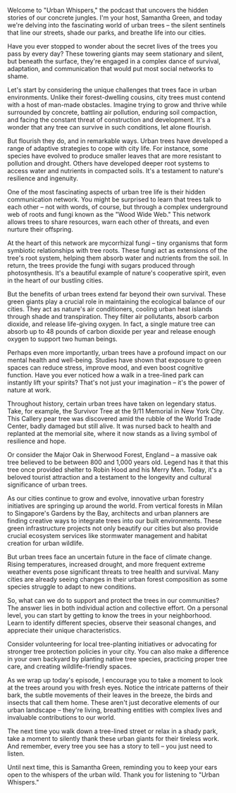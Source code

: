 Welcome to "Urban Whispers," the podcast that uncovers the hidden stories of our concrete jungles. I'm your host, Samantha Green, and today we're delving into the fascinating world of urban trees – the silent sentinels that line our streets, shade our parks, and breathe life into our cities.

Have you ever stopped to wonder about the secret lives of the trees you pass by every day? These towering giants may seem stationary and silent, but beneath the surface, they're engaged in a complex dance of survival, adaptation, and communication that would put most social networks to shame.

Let's start by considering the unique challenges that trees face in urban environments. Unlike their forest-dwelling cousins, city trees must contend with a host of man-made obstacles. Imagine trying to grow and thrive while surrounded by concrete, battling air pollution, enduring soil compaction, and facing the constant threat of construction and development. It's a wonder that any tree can survive in such conditions, let alone flourish.

But flourish they do, and in remarkable ways. Urban trees have developed a range of adaptive strategies to cope with city life. For instance, some species have evolved to produce smaller leaves that are more resistant to pollution and drought. Others have developed deeper root systems to access water and nutrients in compacted soils. It's a testament to nature's resilience and ingenuity.

One of the most fascinating aspects of urban tree life is their hidden communication network. You might be surprised to learn that trees talk to each other – not with words, of course, but through a complex underground web of roots and fungi known as the "Wood Wide Web." This network allows trees to share resources, warn each other of threats, and even nurture their offspring.

At the heart of this network are mycorrhizal fungi – tiny organisms that form symbiotic relationships with tree roots. These fungi act as extensions of the tree's root system, helping them absorb water and nutrients from the soil. In return, the trees provide the fungi with sugars produced through photosynthesis. It's a beautiful example of nature's cooperative spirit, even in the heart of our bustling cities.

But the benefits of urban trees extend far beyond their own survival. These green giants play a crucial role in maintaining the ecological balance of our cities. They act as nature's air conditioners, cooling urban heat islands through shade and transpiration. They filter air pollutants, absorb carbon dioxide, and release life-giving oxygen. In fact, a single mature tree can absorb up to 48 pounds of carbon dioxide per year and release enough oxygen to support two human beings.

Perhaps even more importantly, urban trees have a profound impact on our mental health and well-being. Studies have shown that exposure to green spaces can reduce stress, improve mood, and even boost cognitive function. Have you ever noticed how a walk in a tree-lined park can instantly lift your spirits? That's not just your imagination – it's the power of nature at work.

Throughout history, certain urban trees have taken on legendary status. Take, for example, the Survivor Tree at the 9/11 Memorial in New York City. This Callery pear tree was discovered amid the rubble of the World Trade Center, badly damaged but still alive. It was nursed back to health and replanted at the memorial site, where it now stands as a living symbol of resilience and hope.

Or consider the Major Oak in Sherwood Forest, England – a massive oak tree believed to be between 800 and 1,000 years old. Legend has it that this tree once provided shelter to Robin Hood and his Merry Men. Today, it's a beloved tourist attraction and a testament to the longevity and cultural significance of urban trees.

As our cities continue to grow and evolve, innovative urban forestry initiatives are springing up around the world. From vertical forests in Milan to Singapore's Gardens by the Bay, architects and urban planners are finding creative ways to integrate trees into our built environments. These green infrastructure projects not only beautify our cities but also provide crucial ecosystem services like stormwater management and habitat creation for urban wildlife.

But urban trees face an uncertain future in the face of climate change. Rising temperatures, increased drought, and more frequent extreme weather events pose significant threats to tree health and survival. Many cities are already seeing changes in their urban forest composition as some species struggle to adapt to new conditions.

So, what can we do to support and protect the trees in our communities? The answer lies in both individual action and collective effort. On a personal level, you can start by getting to know the trees in your neighborhood. Learn to identify different species, observe their seasonal changes, and appreciate their unique characteristics.

Consider volunteering for local tree-planting initiatives or advocating for stronger tree protection policies in your city. You can also make a difference in your own backyard by planting native tree species, practicing proper tree care, and creating wildlife-friendly spaces.

As we wrap up today's episode, I encourage you to take a moment to look at the trees around you with fresh eyes. Notice the intricate patterns of their bark, the subtle movements of their leaves in the breeze, the birds and insects that call them home. These aren't just decorative elements of our urban landscape – they're living, breathing entities with complex lives and invaluable contributions to our world.

The next time you walk down a tree-lined street or relax in a shady park, take a moment to silently thank these urban giants for their tireless work. And remember, every tree you see has a story to tell – you just need to listen.

Until next time, this is Samantha Green, reminding you to keep your ears open to the whispers of the urban wild. Thank you for listening to "Urban Whispers."